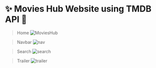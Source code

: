 # :sparkles: Movies Hub Website using TMDB API :movie_camera:

> Home
![MoviesHub](https://github.com/user-attachments/assets/8877b1f3-1474-4909-b613-2ccf309ffc74)

> Navbar
![nav](https://github.com/user-attachments/assets/437cd022-f23f-4db8-8ab4-f00cef256033)

> Search
![search](https://github.com/user-attachments/assets/5e8f9a1e-98f8-4286-a765-ca162387a1b7)

> Trailer
![trailer](https://github.com/user-attachments/assets/1f2b59cc-b14b-4262-98af-ba8dc5c94d84)
